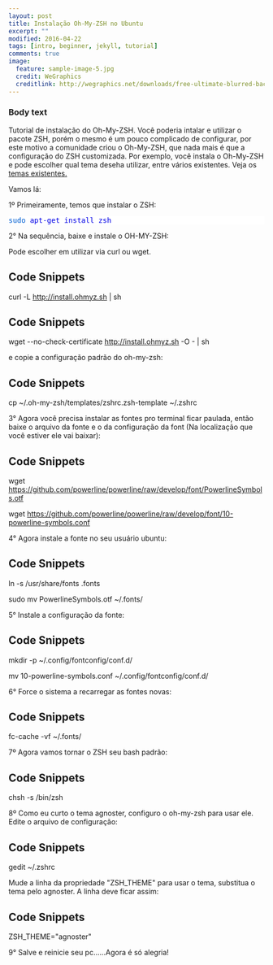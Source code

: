 ```yaml
---
layout: post
title: Instalação Oh-My-ZSH no Ubuntu
excerpt: ""
modified: 2016-04-22
tags: [intro, beginner, jekyll, tutorial]
comments: true
image:
  feature: sample-image-5.jpg
  credit: WeGraphics
  creditlink: http://wegraphics.net/downloads/free-ultimate-blurred-background-pack/
---
```


### Body text

Tutorial de instalação do Oh-My-ZSH. Você poderia intalar e utilizar o pacote ZSH, porém o mesmo é um pouco complicado de configurar, por este motivo a comunidade criou o Oh-My-ZSH, que nada mais é que a configuração do ZSH customizada. Por exemplo, você instala o Oh-My-ZSH e pode escolher qual tema deseha utilizar, entre vários existentes. Veja os [temas existentes.](https://github.com/robbyrussell/oh-my-zsh/wiki/themes)

Vamos lá:

1º Primeiramente, temos que instalar o ZSH:

<pre style='color:#000000;background:#ffffff;'><span style='color:#005fd2; '>sudo</span> <span style='color:#0000e6; '>apt-get</span> <span style='color:#0000e6; '>install</span> <span style='color:#0000e6; '>zsh</span>
</pre>



2° Na sequência, baixe e instale o OH-MY-ZSH:

Pode escolher em utilizar via curl ou wget.

## Code Snippets

  curl -L http://install.ohmyz.sh | sh

## Code Snippets

  wget --no-check-certificate http://install.ohmyz.sh -O - | sh


e copie a configuração padrão do oh-my-zsh:

## Code Snippets

  cp ~/.oh-my-zsh/templates/zshrc.zsh-template ~/.zshrc




3° Agora você precisa instalar as fontes pro terminal ficar paulada, então baixe o arquivo da fonte e o da configuração da font (Na localização que você estiver ele vai baixar):

## Code Snippets

  wget https://github.com/powerline/powerline/raw/develop/font/PowerlineSymbols.otf

  wget https://github.com/powerline/powerline/raw/develop/font/10-powerline-symbols.conf




4° Agora instale a fonte no seu usuário ubuntu:

## Code Snippets

  ln -s /usr/share/fonts .fonts

  sudo mv PowerlineSymbols.otf ~/.fonts/




5° Instale a configuração da fonte:

## Code Snippets

  mkdir -p ~/.config/fontconfig/conf.d/

  mv 10-powerline-symbols.conf ~/.config/fontconfig/conf.d/




6° Force o sistema a recarregar as fontes novas:

## Code Snippets

  fc-cache -vf ~/.fonts/



7º Agora vamos tornar o ZSH seu bash padrão:

## Code Snippets

  chsh -s /bin/zsh



8º Como eu curto o tema agnoster, configuro o oh-my-zsh para usar ele. Edite o arquivo de configuração:

## Code Snippets

  gedit ~/.zshrc

Mude a linha da propriedade "ZSH_THEME" para usar o tema, substitua o tema pelo agnoster. A linha deve ficar assim:

## Code Snippets

  ZSH_THEME="agnoster"



9° Salve e reinicie seu pc......Agora é só alegria!
